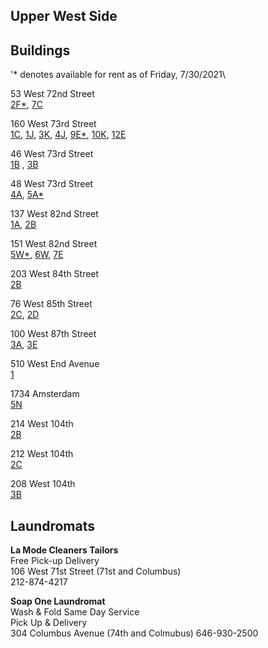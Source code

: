 ## Upper West Side 

## Buildings
'* denotes available for rent as of Friday, 7/30/2021\

53 West 72nd Street\
[2F*](https://youtu.be/9zVsyNDYIW4), [7C](https://youtu.be/yXIN8Wd2NgE)

160 West 73rd Street\
[1C](https://youtu.be/qEVfoPhXmpk), [1J](https://youtu.be/mk6d2QIq0qM), [3K](https://youtu.be/-wFTAiYHR7M), [4J](https://youtu.be/MKkEWFJk8ig), [9E*](https://youtu.be/4rfOo5hgQic), [10K](https://youtu.be/tsu_lBKisk8), [12E](https://youtu.be/fJ2T2OF43eE)

46 West 73rd Street\
[1B](https://youtu.be/zrtHRzhm-6I) , [3B](https://youtu.be/sN-lAb9pJhs)

48 West 73rd Street\
[4A](https://youtu.be/YpFxeAjRFjI), [5A*](https://youtu.be/ihzZoX4QGys)

137 West 82nd Street\
[1A](https://youtu.be/mF8SwSZEJqU), [2B](https://youtu.be/zcCWEbyDuTk)

151 West 82nd Street\
[5W*](https://youtu.be/vABzxV6_d2Q), [6W](https://youtu.be/wwHZfEBJTdU), [7E](https://youtu.be/lwz7vq_Jf1s)

203 West 84th Street\
[2B](https://youtu.be/dA2Mf5JeaEM)

76 West 85th Street\
[2C](https://youtu.be/7BP-ui4VuIk), [2D](https://youtu.be/dsO6YXXs4b4)

100 West 87th Street\
[3A](https://youtu.be/W1dzoKHKToQ), [3E](https://youtu.be/y_grxM4W5_o)

510 West End Avenue\
[1](https://youtu.be/CJC9ya6IJHI)

1734 Amsterdam\
[5N](https://youtu.be/q7QJUFcjKYE)

214 West 104th\
[2B](https://youtu.be/Gf1f8lmFNbc)

212 West 104th\
[2C](https://youtu.be/tycmw3IWrRY)

208 West 104th\
[3B](https://youtu.be/BDbqi6thijs)



## Laundromats
**La Mode Cleaners Tailors**\
Free Pick-up Delivery\
106 West 71st Street (71st and Columbus)\
212-874-4217

**Soap One Laundromat**\
Wash & Fold Same Day Service\
Pick Up & Delivery\
304 Columbus Avenue (74th and Colmubus)
646-930-2500

